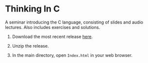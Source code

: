 # Thinking In C

A seminar introducing the C language, consisting of slides and
audio lectures. Also includes exercises and solutions.

1. Download the most recent release [here](https://github.com/BruceEckel/ThinkingInC/releases).

2. Unzip the release.

3. In the main directory, open `Index.html` in your web browser.
